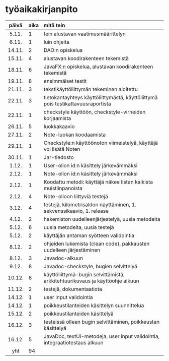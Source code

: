 # työaikakirjanpito

| päivä | aika | mitä tein  |
| :----:|:-----| :-----|
| 5.11. |  1   | tein alustavan vaatimusmäärittelyn |
| 6.11. |  1   | luin ohjeita|
| 14.11.|  2   | DAO:n opiskelua|
| 15.11.|  4   | alustavan koodirakenteen tekemistä|
| 18.11.|  6   | JavaFX:n opiskelua, alustavan koodirakenteen tekemistä|
| 19.11.|  8   | ensimmäiset testit
| 21.11.|  3   | tekstikäyttöliittymän tekeminen aloitettu |
| 22.11.|  3   | tietokantayhteys käyttöliittymästä, käyttöliittymä pois testikattavuusraportista |
| 22.11.|  1   | checkstyle käyttöön, checkstyle-virheiden korjaamista |
| 26.11.|  5   | luokkakaavio |
| 27.11.|  2   | Note-luokan koodaamista |
| 29.11.|  1   | Checkstyle:n käyttöönoton viimeistelyä, käyttäjä voi lisätä Noten |
| 30.11.|  1   | Jar-tiedosto|
| 1.12. |  1   | User-olion id:n käsittely järkevämmäksi|
| 2.12. |  1   | Note-olion id:n käsittely järkevämmäksi|
| 2.12. |  1   | Koodattu metodi: käyttäjä näkee listan kaikista muistiinpanoista|
| 2.12. |  4   | Note-olioon liittyviä testejä|
| 3.12. |  4   | testejä, kilometrisaldon näyttäminen, 1. sekvenssikaavio, 1. release|
| 4.12. |  2   | hakemiston uudelleenjärjestelyä, uusia metodeita|
| 5.12. |  6   | uusia metodeita, uusia testejä|
| 5.12. |  2   | käyttäjän antaman syötteen validointia|
| 8.12. |  2   | ohjeiden lukemista (clean code), pakkausten uudelleen järjestäminen| 
| 8.12. |  3   | Javadoc-alkuun|
| 9.12. |  8   | Javadoc-checkstyle, bugien selvittelyä|
| 10.12.|  8   | käyttöliittymä-bugin selvittämistä, arkkitehtuurikuvaus ja käyttöohje alkuun|
| 11.12.|  2   | testejä, dokumentaatiota|
| 14.12.|  1   | user input validointia|
| 14.12.|  1   | poikkeustilanteiden käsittelyn suunnittelua|
| 15.12.|  2   | poikkeustilanteiden käsittelyä|
| 16.12.|  3   | testeissä olleen bugin selvittäminen, poikkeusten käsittelyä|
| 16.12.|  5   | JavaDoc, textUi-metodeja, user input validointia, integraatiotestaus alkuun|
| yht   |  94  | |

  
